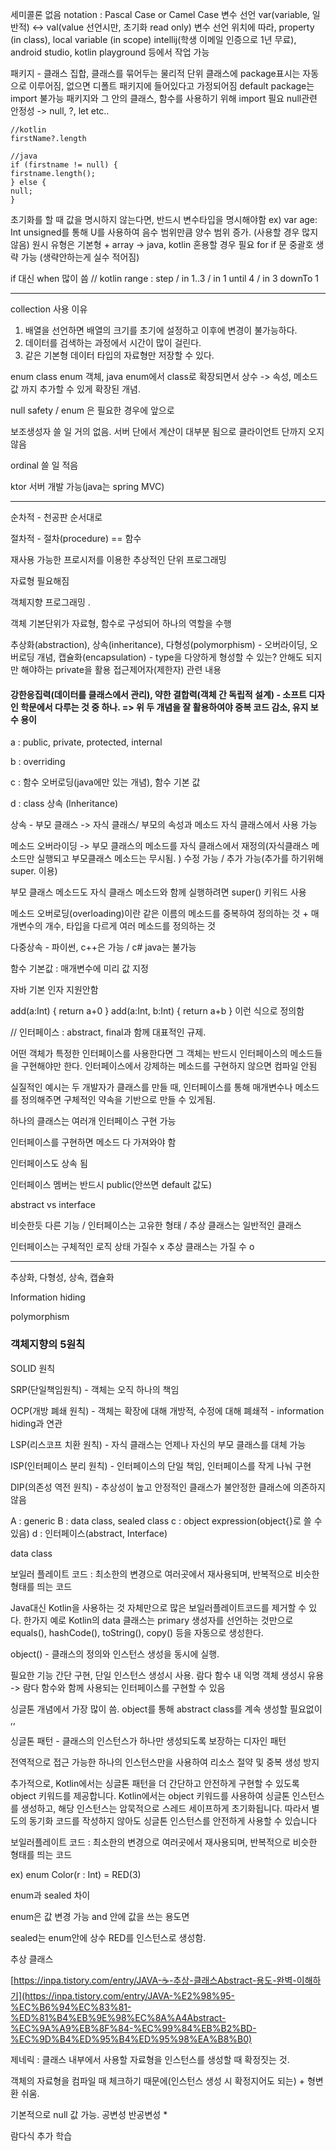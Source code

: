 세미콜론 없음
notation : Pascal Case or Camel Case
변수 선언 var(variable, 일반적) <-> val(value 선언시만, 초기화 read only)
변수 선언 위치에 따라, property (in class), local variable (in scope)
intellij(학생 이메일 인증으로 1년 무료), android studio, kotlin playground 등에서 작업 가능

패키지 - 클래스 집합, 클래스를 묶어두는 물리적 단위
클래스에 package표시는 자동으로 이루어짐, 없으면 디폴트 패키지에 들어있다고 가정되어짐
default package는 import 불가능
패키지와 그 안의 클래스, 함수를 사용하기 위해 import 필요
null관련 안정성 -> null, ?, let etc..
```
//kotlin
firstName?.length

//java
if (firstname != null) {
firstname.length();
} else {
null;
}
```
초기화를 할 때 값을 명시하지 않는다면, 반드시 변수타입을 명시해야함 ex) var age: Int
unsigned를 통해 U를 사용하여 음수 범위만큼 양수 범위 증가. (사용할 경우 많지 않음)
원시 유형은 기본형 + array -> java, kotlin 혼용할 경우 필요
for if 문 중괄호 생략 가능 (생략안하는게 실수 적어짐)

if 대신 when 많이 씀
// kotlin range : step / in 1..3 / in 1 until 4 / in 3 downTo 1  

- - -
collection 사용 이유

1. 배열을 선언하면 배열의 크기를 초기에 설정하고 이후에 변경이 불가능하다.
2. 데이터를 검색하는 과정에서 시간이 많이 걸린다.
3. 같은 기본형 데이터 타입의 자료형만 저장할 수 있다.

enum class
enum 객체, java enum에서 class로 확장되면서 상수 -> 속성, 메소드 값 까지 추가할 수 있게 확장된 개념.

null safety / enum 은 필요한 경우에 앞으로

보조생성자 쓸 일 거의 없음. 서버 단에서 계산이 대부분 됨으로 클라이언트 단까지 오지 않음

ordinal 쓸 일 적음

ktor 서버 개발 가능(java는 spring MVC)

- - - 

순차적 - 천공판 순서대로

절차적 - 절차(procedure) == 함수

재사용 가능한 프로시저를 이용한 추상적인 단위 프로그래밍

자료형 필요해짐

객체지향 프로그래밍 .

객체 기본단위가 자료형, 함수로 구성되어 하나의 역할을 수행

추상화(abstraction), 상속(inheritance), 다형성(polymorphism) - 오버라이딩, 오버로딩 개념, 캡슐화(encapsulation) - type을 다양하게 형성할 수 있는? 안해도 되지만 해야하는
private을 활용 접근제어자(제한자) 관련 내용

#### 강한응집력(데이터를 클래스에서 관리), 약한 결합력(객체 간 독립적 설계) - 소프트 디자인 학문에서 다루는 것 중 하나. => 위 두 개념을 잘 활용하여야 중복 코드 감소, 유지 보수 용이

a : public, private, protected, internal

b : overriding

c : 함수 오버로딩(java에만 있는 개념), 함수 기본 값

d : class 상속 (lnheritance)

상속 - 부모 클래스 -> 자식 클래스/ 부모의 속성과 메소드 자식 클래스에서 사용 가능

메소드 오버라이딩 -> 부모 클래스의 메소드를 자식 클래스에서 재정의(자식클래스 메소드만 실행되고 부모클래스 메소드는 무시됨. ) 수정 가능 / 추가 가능(추가를 하기위해 super. 이용)

부모 클래스 메소드도 자식 클래스 메소드와 함께 실행하려면 super() 키워드 사용

메소드 오버로딩(overloading)이란 같은 이름의 메소드를 중복하여 정의하는 것 + 매개변수의 개수, 타입을 다르게 여러 메소드를 정의하는 것

다중상속 - 파이썬, c++은 가능 / c# java는 불가능

함수 기본값 : 매개변수에 미리 값 지정

자바 기본 인자 지원안함

add(a:Int) { return a+0 } add(a:Int, b:Int) { return a+b } 이런 식으로 정의함

// 인터페이스 : abstract, final과 함께 대표적인 규제.

어떤 객체가 특정한 인터페이스를 사용한다면 그 객체는 반드시 인터페이스의 메소드들을 구현해야만 한다. 인터페이스에서 강제하는 메소드를 구현하지 않으면 컴파일 안됨

실질적인 예시는 두 개발자가 클래스를 만들 때, 인터페이스를 통해 매개변수나 메소드를 정의해주면 구체적인 약속을 기반으로 만들 수 있게됨.

하나의 클래스는 여러개 인터페이스 구현 가능

인터페이스를 구현하면 메소드 다 가져와야 함

인터페이스도 상속 됨

인터페이스 멤버는 반드시 public(안쓰면 default 값도)

abstract vs interface

비슷한듯 다른 기능 / 인터페이스는 고유한 형태 / 추상 클래스는 일반적인 클래스

인터페이스는 구체적인 로직 상태 가질수 x 추상 클래스는 가질 수 o

- - -

추상화, 다형성, 상속, 캡슐화

Information hiding

polymorphism

### 객체지향의 5원칙

SOLID 원칙

SRP(단일책임원칙) - 객체는 오직 하나의 책임

OCP(개방 폐쇄 원칙) - 객체는 확장에 대해 개방적, 수정에 대해 폐쇄적 - information hiding과 연관

LSP(리스코프 치환 원칙) - 자식 클래스는 언제나 자신의 부모 클래스를 대체 가능

ISP(인터페이스 분리 원칙) - 인터페이스의 단일 책임, 인터페이스를 작게 나눠 구현

DIP(의존성 역전 원칙) - 추상성이 높고 안정적인 클래스가 불안정한 클래스에 의존하지 않음


A : generic
B : data class, sealed class
c : object expression(object{}로 쓸 수 있음)
d : 인터페이스(abstract, Interface)

data class

보일러 플레이트 코드 : 최소한의 변경으로 여러곳에서 재사용되며, 반복적으로 비슷한 형태를 띄는 코드

Java대신 Kotlin을 사용하는 것 자체만으로 많은 보일러플레이트코드를 제거할 수 있다. 한가지 예로 Kotlin의 data 클래스는 primary 생성자를 선언하는 것만으로 equals(), hashCode(), 
toString(), copy() 등을 자동으로 생성한다.

object() - 클래스의 정의와 인스턴스 생성을 동시에 실행.

필요한 기능 간단 구현, 단일 인스턴스 생성시 사용. 람다 함수 내 익명 객체 생성시 유용 -> 람다 함수와 함께 사용되는 인터페이스를 구현할 수 있음

싱글톤 개념에서 가장 많이 씀. object를 통해 abstract class를 계속 생성할 필요없이 ,,

싱글톤 패턴 - 클래스의 인스턴스가 하나만 생성되도록 보장하는 디자인 패턴

전역적으로 접근 가능한 하나의 인스턴스만을 사용하여 리소스 절약 및 중복 생성 방지

추가적으로, Kotlin에서는 싱글톤 패턴을 더 간단하고 안전하게 구현할 수 있도록 object 키워드를 제공합니다. Kotlin에서는 object 키워드를 사용하여 싱글톤 인스턴스를 생성하고, 해당 인스턴스는 암묵적으로 스레드 세이프하게 초기화됩니다. 따라서 별도의 동기화 코드를 작성하지 않아도 싱글톤 인스턴스를 안전하게 사용할 수 있습니다

보일러플레이트 코드 : 최소한의 변경으로 여러곳에서 재사용되며, 반복적으로 비슷한 형태를 띄는 코드

ex)  enum Color(r : Int) = RED(3)

enum과 sealed 차이

enum은 값 변경 가능 and 안에 값을 쓰는 용도면

sealed는 enum안에 상수 RED를 인스턴스로 생성함.

추상 클래스

[https://inpa.tistory.com/entry/JAVA-☕-추상-클래스Abstract-용도-완벽-이해하기](https://inpa.tistory.com/entry/JAVA-%E2%98%95-%EC%B6%94%EC%83%81-%ED%81%B4%EB%9E%98%EC%8A%A4Abstract-%EC%9A%A9%EB%8F%84-%EC%99%84%EB%B2%BD-%EC%9D%B4%ED%95%B4%ED%95%98%EA%B8%B0)

제네릭 : 클래스 내부에서 사용할 자료형을 인스턴스를 생성할 때 확정짓는 것.

객체의 자료형을 컴파일 때 체크하기 때문에(인스턴스 생성 시 확정지어도 되는) + 형변환 쉬움.

기본적으로 null 값 가능. 공변성 반공변성 *

람다식 추가 학습
